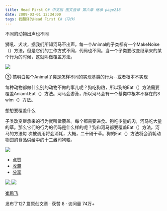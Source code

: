 ```yaml
---
title: Head First C# 中文版 图文皆译 第六章 继承 page218
date: 2009-03-01 12:34:00
tags: 我翻译的Head First C#（习作）
---
```

不同的动物出声也不同

狮吼、犬吠，据我们所知河马不出声。每一个Animal的子类都有一个MakeNoise（）方法，但是它们的工作方式不同，代码也不同。当一个子类要改变继承来的某
个行为的时候，这就叫做覆盖方法。

![](https://p-blog.csdn.net/images/p_blog_csdn_net/cuipengfei1/EntryImages/20090301/2009-03-01_12-09-17.jpg)

③  搞明白每个Animal子类是怎样不同的实现基类的行为--或者根本不实现

每种动物都做什么别的动物不做的事儿呢？狗吃狗粮，所以狗的Eat（）方法需要覆盖Aniaml.Eat（）方法。河马会游泳，所以河马会有一个基类中根本不存在的S
wim（）方法。

想想要覆盖什么

子类改变继承来的行为就叫做覆盖。每个都需要进食。狗吃少量的肉，河马吃大量的草。那么它们的行为的代码是什么样的呢？狗和河马都要覆盖Eat（）方法。河马的方法每
次被调用将会消耗，大概，二十磅干草。狗的Eat（）方法将会消耗动物园的食品供给中的十二盎司狗粮。

![](https://p-blog.csdn.net/images/p_blog_csdn_net/cuipengfei1/EntryImages/20090301/2009-03-01_12-27-15.jpg)

  * [ 点赞  ](javascript:;)
  * [ 收藏  ](javascript:;)
  * [ 分享 ](javascript:;)

[ ![](https://profile.csdnimg.cn/5/2/5/3_cuipengfei1)
![](https://g.csdnimg.cn/static/user-reg-year/1x/11.png)
](https://blog.csdn.net/cuipengfei1)

[ 崔鹏飞 ](https://blog.csdn.net/cuipengfei1)

发布了127 篇原创文章  ·  获赞 8  ·  访问量 74万+

